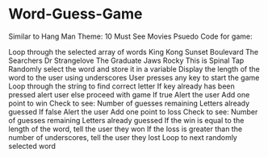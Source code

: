 # Word-Guess-Game
Similar to Hang Man 
Theme:  10 Must See Movies
Psuedo Code for game:

 Loop through the selected array of words
    King Kong
    Sunset Boulevard
    The Searchers
    Dr Strangelove
    The Graduate
    Jaws
    Rocky
    This is Spinal Tap
 Randomly select the word and store it in a variable
 Display the length of the word to the user using underscores
 User presses any key to start the game
 Loop through the string to find correct letter
    If key already has been pressed alert user
    else proceed with game
 If true
    Alert the user
    Add one point to win
    Check to see:
        Number of guesses remaining
        Letters already guessed
 If false 
    Alert the user
    Add one point to loss
    Check to see:
        Number of guesses remaining
        Letters already guessed
 If the win is equal to the length of the word, tell the user they won
 If the loss is greater than the number of underscores, tell the user they lost
    Loop to next randomly selected word





